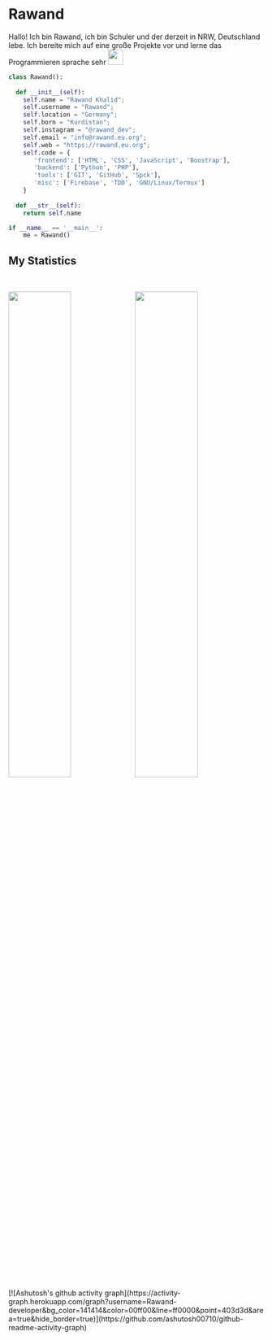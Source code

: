 <h1><b>Rawand</b></h1>
<p>Hallo! Ich bin Rawand, ich bin Schuler und der derzeit in NRW, Deutschland lebe. Ich bereite mich auf eine große Projekte vor und lerne das Programmieren sprache sehr <img src="https://camo.githubusercontent.com/63371d36886ee658f5a97401f393e1ab1684b2fd3de674b8f5efc7d410b2a3d0/68747470733a2f2f6d656469612e67697068792e636f6d2f6d656469612f57556c706c634d704f43456d5447427442572f67697068792e676966" width="30"></p>

<!-- p>
<div align="center">
  <img src="https://img.shields.io/badge/-HTML-c58545?style=for-the-badge&logo=html5&logoColor=c58545&labelColor=282828">
  <img src="https://img.shields.io/badge/-CSS-d1a01f?style=for-the-badge&logo=css3&logoColor=d1a01f&labelColor=282828">
  <img src="https://img.shields.io/badge/-Python-98b982?style=for-the-badge&logo=python&logoColor=98b982&labelColor=282828">
  <img src="https://img.shields.io/badge/-php-787cb5?style=for-the-badge&logo=php&logoColor=787cb5&labelColor=282828">
  <img src="https://img.shields.io/badge/-Javascript-f0db4f?style=for-the-badge&logo=javascript&logoColor=f0db4f&labelColor=282828">
</div>
</p -->



```python
class Rawand():
    
  def __init__(self):
    self.name = "Rawand Khalid";
    self.username = "Rawand";
    self.location = "Germany";
    self.born = "Kurdistan";
    self.instagram = "@rawand_dev";
    self.email = "info@rawand.eu.org";
    self.web = "https://rawand.eu.org";
    self.code = {
       'frontend': ['HTML', 'CSS', 'JavaScript', 'Boostrap'],
       'backend': ['Python', 'PHP'],
       'tools': ['GIT', 'GitHub', 'Spck'],
       'misc': ['Firebase', 'TDD', 'GNU/Linux/Termux']
    }
  
  def __str__(self):
    return self.name

if __name__ == '__main__':
    me = Rawand()
```
<!--
<div align="center">
  <a href="https://open.spotify.com/user/6s6pbtefezpookh8gwnkko15v">
    <img src="https://readme-spotify-tingz.vercel.app/api/now-playing">
  </a>
</div>

<div align="center">
  <a href="https://open.spotify.com/user/6s6pbtefezpookh8gwnkko15v">
    <img src="https://spotify-readme-theta-virid.vercel.app/api?scan=true&theme=dark" width="240px">
  </a>
</div>
-->

## My Statistics
<br/>
<p align="left">
  <a href="https://rawand.eu.org/">
  <img width="49.5%" src="https://github-readme-stats.vercel.app/api?username=Rawand-developer&show_icons=true&theme=gruvbox&hide_border=true" /><img width="49.5%" src="https://github-readme-streak-stats.herokuapp.com/?user=Rawand-developer&theme=gruvbox&hide_border=true" />
  </a>
</p>
<br>
[![Ashutosh's github activity graph](https://activity-graph.herokuapp.com/graph?username=Rawand-developer&bg_color=141414&color=00ff00&line=ff0000&point=403d3d&area=true&hide_border=true)](https://github.com/ashutosh00710/github-readme-activity-graph)
